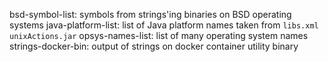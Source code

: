 bsd-symbol-list: symbols from strings'ing binaries on BSD operating systems
java-platform-list: list of Java platform names taken from `libs.xml` `unixActions.jar`
opsys-names-list: list of many operating system names
strings-docker-bin: output of strings on docker container utility binary
